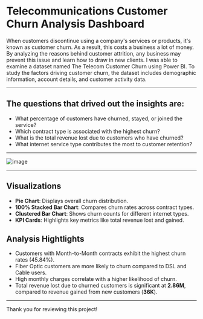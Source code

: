 # Telecommunications Customer Churn Analysis Dashboard

When customers discontinue using a company's services or products, it's known as customer churn. As a result, this costs a business a lot of money. By analyzing the reasons behind customer attrition, any business may prevent this issue and learn how to draw in new clients. I was able to examine a dataset named The Telecom Customer Churn using Power BI. To study the factors driving customer churn, the dataset includes demographic information, account details, and customer activity data. 

---

## The questions that drived out the insights are:

* What percentage of customers have churned, stayed, or joined the service?
* Which contract type is associated with the highest churn?
* What is the total revenue lost due to customers who have churned?
* What internet service type contributes the most to customer retention?

---

![image](https://github.com/user-attachments/assets/ce1ad89b-93d0-445a-9e1e-564e921daf91)

---

## Visualizations
- **Pie Chart**: Displays overall churn distribution.
- **100% Stacked Bar Chart**: Compares churn rates across contract types.
- **Clustered Bar Chart**: Shows churn counts for different internet types.
- **KPI Cards**: Highlights key metrics like total revenue lost and gained.

## Analysis Hightlights

- Customers with Month-to-Month contracts exhibit the highest churn rates (45.84%).
- Fiber Optic customers are more likely to churn compared to DSL and Cable users.
- High monthly charges correlate with a higher likelihood of churn.
- Total revenue lost due to churned customers is significant at **2.86M**, compared to revenue gained from new customers (**36K**).

---

Thank you for reviewing this project!


